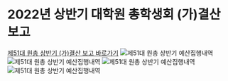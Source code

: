 2022년 상반기 대학원 총학생회 (가)결산 보고
===
[제51대 원총 상반기 (가)결산 보고 바로가기](https://docs.google.com/spreadsheets/d/1jHSr1naKq7-_yAoYRHKSqjSyxUZRBDnUq0we14mbosk/edit?usp=sharing)
![제51대 원총 상반기 예산집행내역](../resource/가결산1.png)
![제51대 원총 상반기 예산집행내역](../resource/가결산2.png)
![제51대 원총 상반기 예산집행내역](../resource/가결산3.png)
![제51대 원총 상반기 예산집행내역](../resource/가결산4.png)
